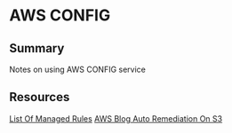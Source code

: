 # AWS CONFIG

## Summary

Notes on using AWS CONFIG service

## Resources

[List Of Managed Rules](https://docs.aws.amazon.com/config/latest/developerguide/managed-rules-by-aws-config.html)
[AWS Blog Auto Remediation On S3](https://aws.amazon.com/blogs/mt/aws-config-auto-remediation-s3-compliance/)
